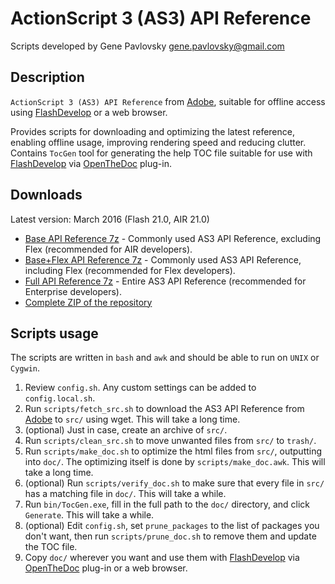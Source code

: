 ActionScript 3 (AS3) API Reference
==================================

Scripts developed by Gene Pavlovsky <gene.pavlovsky@gmail.com>

Description
-----------

`ActionScript 3 (AS3) API Reference` from [Adobe](http://help.adobe.com/en_US/FlashPlatform/reference/actionscript/3/), suitable for offline access using [FlashDevelop](http://flashdevelop.org/) or a web browser.

Provides scripts for downloading and optimizing the latest reference, enabling offline usage, improving rendering speed and reducing clutter.  
Contains `TocGen` tool for generating the help TOC file suitable for use with [FlashDevelop](http://flashdevelop.org/) via [OpenTheDoc](http://www.flashdevelop.org/community/viewtopic.php?t=2318) plug-in.

Downloads
---------
Latest version: March 2016 (Flash 21.0, AIR 21.0)
- [Base API Reference 7z](https://github.com/gene-pavlovsky/as3-api-reference/blob/master/dist/doc_base.fdz?raw=true) - Commonly used AS3 API Reference, excluding Flex (recommended for AIR developers).
- [Base+Flex API Reference 7z](https://github.com/gene-pavlovsky/as3-api-reference/blob/master/dist/doc_base+flex.fdz?raw=true) - Commonly used AS3 API Reference, including Flex (recommended for Flex developers).
- [Full API Reference 7z](https://github.com/gene-pavlovsky/as3-api-reference/blob/master/dist/doc_full.fdz?raw=true) - Entire AS3 API Reference (recommended for Enterprise developers).
- [Complete ZIP of the repository](https://github.com/gene-pavlovsky/as3-api-reference/archive/master.zip)

Scripts usage
-------------

The scripts are written in `bash` and `awk` and should be able to run on `UNIX` or `Cygwin`.

1. Review `config.sh`. Any custom settings can be added to `config.local.sh`.
2. Run `scripts/fetch_src.sh` to download the AS3 API Reference from [Adobe](http://help.adobe.com/en_US/FlashPlatform/reference/actionscript/3/) to `src/` using wget. This will take a long time.
3. (optional) Just in case, create an archive of `src/`.
4. Run `scripts/clean_src.sh` to move unwanted files from `src/` to `trash/`.
5. Run `scripts/make_doc.sh` to optimize the html files from `src/`, outputting into `doc/`. The optimizing itself is done by `scripts/make_doc.awk`. This will take a long time.
6. (optional) Run `scripts/verify_doc.sh` to make sure that every file in `src/` has a matching file in `doc/`. This will take a while.
7. Run `bin/TocGen.exe`, fill in the full path to the `doc/` directory, and click `Generate`. This will take a while.
8. (optional) Edit `config.sh`, set `prune_packages` to the list of packages you don't want, then run `scripts/prune_doc.sh` to remove them and update the TOC file.
9. Copy `doc/` wherever you want and use them with [FlashDevelop](http://flashdevelop.org/) via [OpenTheDoc](http://www.flashdevelop.org/community/viewtopic.php?t=2318) plug-in or a web browser.
